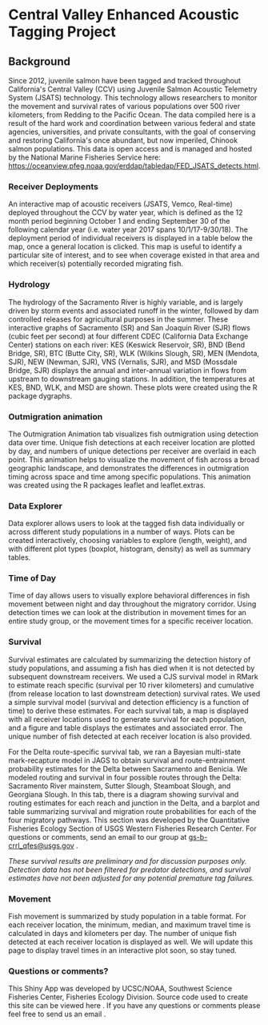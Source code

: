 # Central Valley Enhanced Acoustic Tagging Project

## Background
Since 2012, juvenile salmon have been tagged and tracked throughout California's Central Valley (CCV) using Juvenile Salmon Acoustic Telemetry System (JSATS) technology. This technology allows researchers to monitor the movement and survival rates of various populations over 500 river kilometers, from Redding to the Pacific Ocean. The data compiled here is a result of the hard work and coordination between various federal and state agencies, universities, and private consultants, with the goal of conserving and restoring California's once abundant, but now imperiled, Chinook salmon populations. This data is open access and is managed and hosted by the National Marine Fisheries Service here: https://oceanview.pfeg.noaa.gov/erddap/tabledap/FED_JSATS_detects.html.

### Receiver Deployments
An interactive map of acoustic receivers (JSATS, Vemco, Real-time) deployed throughout the CCV by water year, which is defined as the 12 month period beginning October 1 and ending September 30 of the following calendar year (i.e. water year 2017 spans 10/1/17-9/30/18). The deployment period of individual receivers is displayed in a table below the map, once a general location is clicked. This map is useful to identify a particular site of interest, and to see when coverage existed in that area and which receiver(s) potentially recorded migrating fish.

### Hydrology
The hydrology of the Sacramento River is highly variable, and is largely driven by storm events and associated runoff in the winter, followed by dam controlled releases for agricultural purposes in the summer. These interactive graphs of Sacramento (SR) and San Joaquin River (SJR) flows (cubic feet per second) at four different CDEC (California Data Exchange Center) stations on each river: KES (Keswick Reservoir, SR), BND (Bend Bridge, SR), BTC (Butte City, SR), WLK (Wilkins Slough, SR), MEN (Mendota, SJR), NEW (Newman, SJR), VNS (Vernalis, SJR), and MSD (Mossdale Bridge, SJR) displays the annual and inter-annual variation in flows from upstream to downstream gauging stations. In addition, the temperatures at KES, BND, WLK, and MSD are shown. These plots were created using the R package dygraphs.

### Outmigration animation
The Outmigration Animation tab visualizes fish outmigration using detection data over time. Unique fish detections at each receiver location are plotted by day, and numbers of unique detections per receiver are overlaid in each point. This animation helps to visualize the movement of fish across a broad geographic landscape, and demonstrates the differences in outmigration timing across space and time among specific populations. This animation was created using the R packages leaflet and leaflet.extras. 

### Data Explorer
Data explorer allows users to look at the tagged fish data individually or across different study populations in a number of ways. Plots can be created interactively, choosing variables to explore (length, weight), and with different plot types (boxplot, histogram, density) as well as summary tables.

### Time of Day
Time of day allows users to visually explore behavioral differences in fish movement between night and day throughout the migratory corridor. Using detection times we can look at the distribution in movement times for an entire study group, or the movement times for a specific receiver location. 

### Survival
Survival estimates are calculated by summarizing the detection history of study populations, and assuming a fish has died when it is not detected by subsequent downstream receivers. We used a CJS survival model in RMark to estimate reach specific (survival per 10 river kilometers) and cumulative (from release location to last downstream detection) survival rates. We used a simple survival model (survival and detection efficiency is a function of time) to derive these estimates. For each survival tab, a map is displayed with all receiver locations used to generate survival for each population, and a figure and table displays the estimates and associated error. The unique number of fish detected at each receiver location is also provided.

For the Delta route-specific survival tab, we ran a Bayesian multi-state mark-recapture model in JAGS to obtain survival and route-entrainment probability estimates for the Delta between Sacramento and Benicia. We modeled routing and survival in four possible routes through the Delta: Sacramento River mainstem, Sutter Slough, Steamboat Slough, and Georgiana Slough. In this tab, there is a diagram showing survival and routing estimates for each reach and junction in the Delta, and a barplot and table summarizing survival and migration route probabilities for each of the four migratory pathways. This section was developed by the Quantitative Fisheries Ecology Section of USGS Western Fisheries Research Center. For questions or comments, send an email to our group at gs-b-crrl_qfes@usgs.gov .

*These survival results are preliminary and for discussion purposes only. Detection data has not been filtered for predator detections, and survival estimates have not been adjusted for any potential premature tag failures.*

### Movement
Fish movement is summarized by study population in a table format. For each receiver location, the minimum, median, and maximum travel time is calculated in days and kilometers per day. The number of unique fish detected at each receiver location is displayed as well. We will update this page to display travel times in an interactive plot soon, so stay tuned.

### Questions or comments?
This Shiny App was developed by UCSC/NOAA, Southwest Science Fisheries Center, Fisheries Ecology Division. Source code used to create this site can be viewed here . If you have any questions or comments please feel free to send us an email . 
